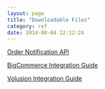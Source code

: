 ```yaml
---
layout: page
title: "Downloadable Files"
category: ref
date: 2014-08-04 12:12:24
---
```


[Order Notification API](https://s3.amazonaws.com/pricewaiter_docs/pdf/PW_Order_Callback_API_Guide-20131014.pdf)

[BigCommerce Integration Guide](https://s3.amazonaws.com/pricewaiter_docs/pdf/PW_Widget_Integration_Guide_BigCommerce-20131108.pdf)

[Volusion Integration Guide](https://s3.amazonaws.com/pricewaiter_docs/pdf/PW_Widget_Integration_Guide_Volusion-20131108.pdf)
